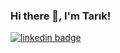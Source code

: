 ###                     Hi there 👋, I'm Tarık! 

[![linkedin badge](https://img.shields.io/badge/LinkedIn-0077B5?style=for-the-badge&logo=linkedin&logoColor=white)](https://www.linkedin.com/in/tar%C4%B1k-tosya-2a196a215/)

<!--
**tariktosya/tariktosya** is a ✨ _special_ ✨ repository because its `README.md` (this file) appears on your GitHub profile.

Here are some ideas to get you started:

- 🔭 I’m currently working on ...
- 🌱 I’m currently learning ...
- 👯 I’m looking to collaborate on ...
- 🤔 I’m looking for help with ...
- 💬 Ask me about ...
- 📫 How to reach me: ...
- 😄 Pronouns: ...
- ⚡ Fun fact: ...
-->

